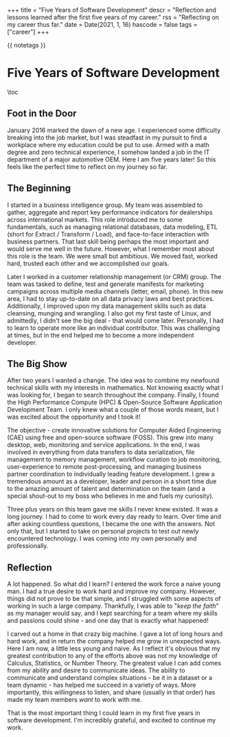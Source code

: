 +++
title = "Five Years of Software Development"
descr = "Reflection and lessons learned after the first five years of my career."
rss = "Reflecting on my career thus far."
date = Date(2021, 1, 16)
hascode = false
tags = ["career"]
+++

{{ notetags }}

# Five Years of Software Development

\toc

## Foot in the Door

January 2016 marked the dawn of a new age. I experienced some difficulty
breaking into the job market, but I was steadfast in my pursuit to find a
workplace where my education could be put to use. Armed with a math degree and
zero technical experience, I somehow landed a job in the IT department of a
major automotive OEM. Here I am five years later! So this feels like the
perfect time to reflect on my journey so far.

## The Beginning

I started in a business intelligence group. My team was assembled to gather,
aggregate and report key performance indicators for dealerships across
international markets. This role introduced me to some fundamentals, such as
managing relational databases, data modeling, ETL (short for Extract /
Transform / Load), and face-to-face interaction with business partners. That
last skill being perhaps the most important and would serve me well in the
future. However, what I remember most about this role is the team. We were
small but ambitious. We moved fast, worked hard, trusted each other and we
accomplished our goals.

Later I worked in a customer relationship management (or CRM) group. The team
was tasked to define, test and generate manifests for marketing campaigns
across multiple media channels (letter, email, phone). In this new area, I had
to stay up-to-date on all data privacy laws and best practices. Additionally, I
improved upon my data management skills such as data cleansing, munging and
wrangling. I also got my first taste of Linux, and admittedly, I didn't see the
big deal - that would come later. Personally, I had to learn to operate more
like an individual contributor. This was challenging at times, but in the end
helped me to become a more independent developer.

## The Big Show

After two years I wanted a change. The idea was to combine my newfound
technical skills with my interests in mathematics. Not knowing exactly what I
was looking for, I began to search throughout the company. Finally, I found the
High Performance Compute (HPC) & Open-Source Software Application Development
Team. I only knew what a couple of those words meant, but I was excited about
the opportunity and I took it!

The objective - create innovative solutions for Computer Aided Engineering
(CAE) using free and open-source software (FOSS). This grew into many desktop,
web, monitoring and service applications. In the end, I was involved in
everything from data transfers to data serialization, file management to memory
management, workflow curation to job monitoring, user-experience to remote
post-processing, and managing business partner coordination to individually
leading feature development. I grew a tremendous amount as a developer, leader
and person in a short time due to the amazing amount of talent and
determination on the team (and a special shout-out to my boss who believes in
me and fuels my curiosity).

Three plus years on this team gave me skills I never knew existed. It was a
long journey. I had to come to work every day ready to learn. Over time and
after asking countless questions, I became the one with the answers. Not only
that, but I started to take on personal projects to test out newly encountered
technology. I was coming into my own personally and professionally.

## Reflection

A lot happened. So what did I learn? I entered the work force a naive young
man.  I had a true desire to work hard and improve my company. However, things
did not prove to be that simple, and I struggled with some aspects of working
in such a large company. Thankfully, I was able to "_keep the faith_" as my
manager would say, and I kept searching for a team where my skills and passions
could shine - and one day that is exactly what happened!

I carved out a home in that crazy big machine. I gave a lot of long hours and
hard work, and in return the company helped me grow in unexpected ways. Here I
am now, a little less young and naive. As I reflect it's obvious that my
greatest contribution to any of the efforts above was not my knowledge of
Calculus, Statistics, or Number Theory. The greatest value I can add comes from
my ability and desire to communicate ideas. The ability to communicate and
understand complex situations - be it in a dataset or a team dynamic - has
helped me succeed in a variety of ways. More importantly, this willingness to
listen, and share (usually in that order) has made my team members _want_ to
work with me.

That is the most important thing I could learn in my first five years in
software development.  I'm incredibly grateful, and excited to continue my
work.
